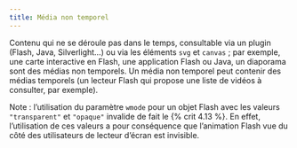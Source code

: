 ```yaml
---
title: Média non temporel
---
```


Contenu qui ne se déroule pas dans le temps, consultable via un plugin (Flash,
Java, Silverlight…) ou via les éléments `svg` et `canvas` ; par exemple, une
carte interactive en Flash, une application Flash ou Java, un diaporama sont
des médias non temporels. Un média non temporel peut contenir des médias
temporels (un lecteur Flash qui propose une liste de vidéos à consulter, par
exemple).

Note : l’utilisation du paramètre `wmode` pour un objet Flash avec les valeurs
`"transparent"` et `"opaque"` invalide de fait le {% crit 4.13 %}. En
effet, l’utilisation de ces valeurs a pour conséquence que l’animation Flash
vue du côté des utilisateurs de lecteur d’écran est invisible.
